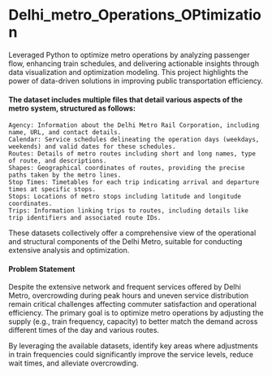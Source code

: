 # Delhi_metro_Operations_OPtimization
Leveraged Python to optimize metro operations by analyzing passenger flow, enhancing train schedules, and delivering actionable insights through data visualization and optimization modeling. This project highlights the power of data-driven solutions in improving public transportation efficiency.


#### The dataset includes multiple files that detail various aspects of the metro system, structured as follows:

    Agency: Information about the Delhi Metro Rail Corporation, including name, URL, and contact details.
    Calendar: Service schedules delineating the operation days (weekdays, weekends) and valid dates for these schedules.
    Routes: Details of metro routes including short and long names, type of route, and descriptions.
    Shapes: Geographical coordinates of routes, providing the precise paths taken by the metro lines.
    Stop Times: Timetables for each trip indicating arrival and departure times at specific stops.
    Stops: Locations of metro stops including latitude and longitude coordinates.
    Trips: Information linking trips to routes, including details like trip identifiers and associated route IDs.

These datasets collectively offer a comprehensive view of the operational and structural components of the Delhi Metro, suitable for conducting extensive analysis and optimization.

#### Problem Statement

Despite the extensive network and frequent services offered by Delhi Metro, overcrowding during peak hours and uneven service distribution remain critical challenges affecting commuter satisfaction and operational efficiency. The primary goal is to optimize metro operations by adjusting the supply (e.g., train frequency, capacity) to better match the demand across different times of the day and various routes.

By leveraging the available datasets, identify key areas where adjustments in train frequencies could significantly improve the service levels, reduce wait times, and alleviate overcrowding.
